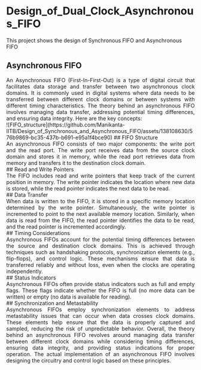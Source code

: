 # Design_of_Dual_Clock_Asynchronous_FIFO
This project shows the design of Synchronous FIFO and Asynchronous FIFO
## Asynchronous FIFO
<div align="justify"> An Asynchronous FIFO (First-In-First-Out) is a type of digital circuit that facilitates data storage and transfer between two
asynchronous clock domains. It is commonly used in digital systems where data needs to be transferred between different
clock domains or between systems with different timing characteristics.
The theory behind an asynchronous FIFO involves managing data transfer, addressing potential timing differences, and
ensuring data integrity. Here are the key concepts: </div>
![FIFO_structure](https://github.com/Manikanta-IITB/Design_of_Synchronous_and_Asynchronous_FIFO/assets/138108630/576b9869-bc35-437b-b691-e95a1f4bce90)
## FIFO Structure
<div align="justify"> An asynchronous FIFO consists of two major components: the write port and the read port. The write port
receives data from the source clock domain and stores it in memory, while the read port retrieves data from memory and
transfers it to the destination clock domain. </div>
## Read and Write Pointers
<div align="justify"> The FIFO includes read and write pointers that keep track of the current position in memory. The
write pointer indicates the location where new data is stored, while the read pointer indicates the next data to be read. </div>
## Data Transfer
<div align="justify"> When data is written to the FIFO, it is stored in a specific memory location determined by the write pointer.
Simultaneously, the write pointer is incremented to point to the next available memory location. Similarly, when data is read
from the FIFO, the read pointer identifies the data to be read, and the read pointer is incremented accordingly. </div>
## Timing Considerations
<div align="justify"> Asynchronous FIFOs account for the potential timing differences between the source and
destination clock domains. This is achieved through techniques such as handshaking protocols, synchronization elements
(e.g., flip-flops), and control logic. These mechanisms ensure that data is transferred reliably and without loss, even when the
clocks are operating independently. </div>
## Status Indicators
<div align="justify"> Asynchronous FIFOs often provide status indicators such as full and empty flags. These flags indicate
whether the FIFO is full (no more data can be written) or empty (no data is available for reading). </div>
## Synchronization and Metastability
<div align="justify"> Asynchronous FIFOs employ synchronization elements to address metastability issues
that can occur when data crosses clock domains. These elements help ensure that the data is properly captured and sampled,
reducing the risk of unpredictable behavior.
Overall, the theory behind an asynchronous FIFO revolves around managing data transfer between different clock domains
while considering timing differences, ensuring data integrity, and providing status indications for proper operation. The
actual implementation of an asynchronous FIFO involves designing the circuitry and control logic based on these principles. </div>

